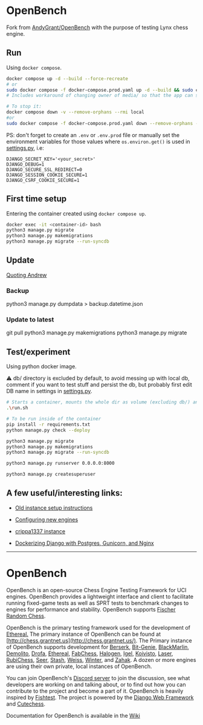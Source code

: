 # OpenBench

Fork from [AndyGrant/OpenBench](https://github.com/AndyGrant/OpenBench) with the purpose of testing Lynx chess engine.

## Run

Using `docker compose`.

```bash
docker compose up -d --build --force-recreate
# or
sudo docker compose -f docker-compose.prod.yaml up -d --build && sudo chown -R $(sudo docker compose exec web id -u) ./db && sudo chown -R $(sudo docker compose exec web id -u) ./media && sudo chown -R $(sudo docker compose exec web id -u) ./OpenBench/migrations
# Includes workaround of changing owner of media/ so that the app can save files there

# To stop it:
docker compose down -v --remove-orphans --rmi local
#or
sudo docker compose -f docker-compose.prod.yaml down --remove-orphans --rmi local
```

PS: don't forget to create an `.env` or `.env.prod` file or manually set the environment variables for those values where `os.environ.get()` is used in [settings.py](./OpenSite/settings.py), i.e:

```.env
DJANGO_SECRET_KEY='<your_secret>'
DJANGO_DEBUG=1
DJANGO_SECURE_SSL_REDIRECT=0
DJANGO_SESSION_COOKIE_SECURE=1
DJANGO_CSRF_COOKIE_SECURE=1
```

## First time setup

Entering the container created using `docker compose up`.

```bash
docker exec -it <container-id> bash
python3 manage.py migrate
python3 manage.py makemigrations
python3 manage.py migrate --run-syncdb
```

## Update

[Quoting Andrew](https://discord.com/channels/759496923324874762/1157627941635764314/1216551094893805598)

### Backup
python3 manage.py dumpdata > backup.datetime.json

### Update to latest
git pull
python3 manage.py makemigrations
python3 manage.py migrate

## Test/experiment

Using python docker image.

⚠ db/ directory is excluded by default, to avoid messing up with local db, comment if you want to test stuff and persist the db, but probably first edit DB name in settings in [settings.py](./OpenSite/settings.py).

```bash
# Starts a container, mounts the whole dir as volume (excluding db/) and exposes OB server in localhost:8001
.\run.sh

# To be run inside of the container
pip install -r requirements.txt
python manage.py check --deploy

python3 manage.py migrate
python3 manage.py makemigrations
python3 manage.py migrate --run-syncdb

python3 manage.py runserver 0.0.0.0:8000

python3 manage.py createsuperuser
```

## A few useful/interesting links:

- [Old instance setup instructions](https://web.archive.org/web/20211223142116/https://github.com/AndyGrant/OpenBench)

- [Configuring new engines](https://github.com/AndyGrant/OpenBench/wiki/Configuring-New-Engines)

- [crippa1337 instance](https://github.com/crippa1337/OpenBench)

- [Dockerizing Django with Postgres, Gunicorn, and Nginx](https://testdriven.io/blog/dockerizing-django-with-postgres-gunicorn-and-nginx/#project-setup)

----

# OpenBench

OpenBench is an open-source Chess Engine Testing Framework for UCI engines. OpenBench provides a lightweight interface and client to facilitate running fixed-game tests as well as SPRT tests to benchmark changes to engines for performance and stability. OpenBench supports [Fischer Random Chess](https://en.wikipedia.org/wiki/Chess960).

OpenBench is the primary testing framework used for the development of [Ethereal.](https://github.com/AndyGrant/Ethereal) The primary instance of OpenBench can be found at [http://chess.grantnet.us](http://chess.grantnet.us/). The Primary instance of OpenBench supports development for
[Berserk](https://github.com/jhonnold/berserk), [Bit-Genie](https://github.com/Aryan1508/Bit-Genie), [BlackMarlin](https://github.com/dsekercioglu/blackmarlin), [Demolito](https://github.com/lucasart/Demolito), [Drofa](https://github.com/justNo4b/Drofa), [Ethereal](https://github.com/AndyGrant/Ethereal), [FabChess](https://github.com/fabianvdW/FabChess), [Halogen](https://github.com/KierenP/Halogen), [Igel](https://github.com/vshcherbyna/igel), [Koivisto](https://github.com/Luecx/Koivisto), [Laser](https://github.com/jeffreyan11/laser-chess-engine), [RubiChess](https://github.com/Matthies/RubiChess), [Seer](https://github.com/connormcmonigle/seer-nnue), [Stash](https://github.com/mhouppin/stash-bot), [Weiss](https://github.com/TerjeKir/weiss), [Winter](https://github.com/rosenthj/Winter), and [Zahak](https://github.com/amanjpro/zahak). A dozen or more engines are using their own private, local instances of OpenBench.

You can join OpenBench's [Discord server](https://discord.com/invite/9MVg7fBTpM) to join the discussion, see what developers are working on and talking about, or to find out how you can contribute to the project and become a part of it. OpenBench is heavily inspired by [Fishtest](https://github.com/glinscott/fishtest). The project is powered by the [Django Web Framework](https://www.djangoproject.com/) and [Cutechess](https://github.com/cutechess/cutechess).

Documentation for OpenBench is available in the [Wiki](https://github.com/AndyGrant/OpenBench/wiki)